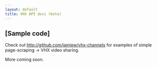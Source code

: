 ```yaml
---
layout: default
title: VHX API docs (beta)
---
```


## [Sample code]

Check out <http://github.com/jamiew/vhx-channels> for examples of simple page-scraping -> VHX video sharing.

More coming soon.